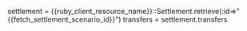 settlement = {{ruby_client_resource_name}}::Settlement.retrieve(:id=>"{{fetch_settlement_scenario_id}}")
transfers = settlement.transfers